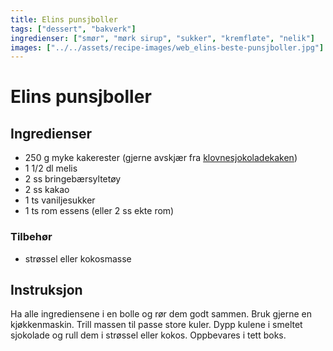 ```yaml
---
title: Elins punsjboller
tags: ["dessert", "bakverk"]
ingredienser: ["smør", "mørk sirup", "sukker", "kremfløte", "nelik"]
images: ["../../assets/recipe-images/web_elins-beste-punsjboller.jpg"]
---
```


# Elins punsjboller

## Ingredienser

- 250 g myke kakerester (gjerne avskjær fra [klovnesjokoladekaken](./Klovnekake))
- 1 1/2 dl melis
- 2 ss bringebærsyltetøy
- 2 ss kakao
- 1 ts vaniljesukker
- 1 ts rom essens (eller 2 ss ekte rom)

### Tilbehør

- strøssel eller kokosmasse

## Instruksjon

Ha alle ingrediensene i en bolle og rør dem godt sammen. Bruk gjerne en kjøkkenmaskin. Trill massen til passe store kuler. Dypp kulene i smeltet sjokolade og rull dem i strøssel eller kokos. Oppbevares i tett boks.
